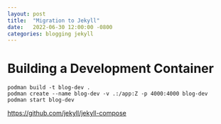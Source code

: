 ```yaml
---
layout: post
title:  "Migration to Jekyll"
date:   2022-06-30 12:00:00 -0800
categories: blogging jekyll
---
```

# Building a Development Container

```
podman build -t blog-dev .
podman create --name blog-dev -v .:/app:Z -p 4000:4000 blog-dev
podman start blog-dev
```

https://github.com/jekyll/jekyll-compose
